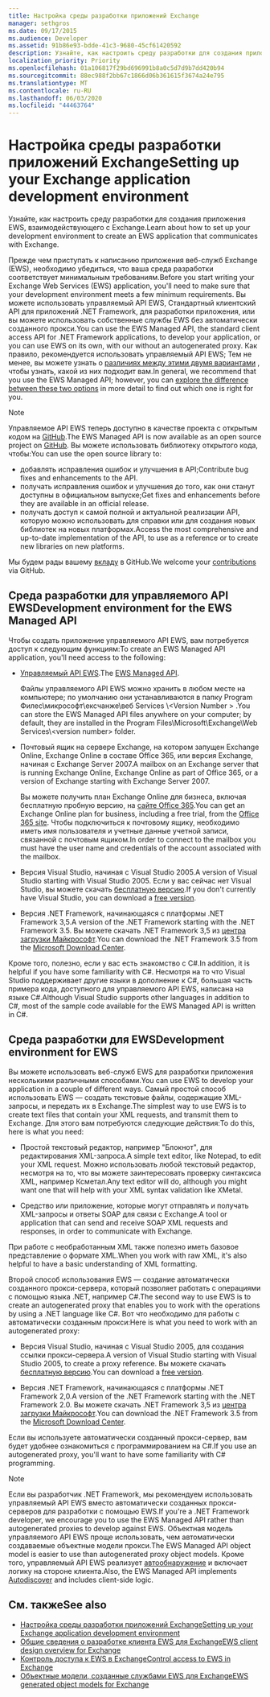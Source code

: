 ```yaml
---
title: Настройка среды разработки приложений Exchange
manager: sethgros
ms.date: 09/17/2015
ms.audience: Developer
ms.assetid: 91b86e93-bdde-41c3-9680-45cf61420592
description: Узнайте, как настроить среду разработки для создания приложения EWS, взаимодействующего с Exchange.
localization_priority: Priority
ms.openlocfilehash: 01a106817f29bd696991b8a0c5d7d9b7dd420b94
ms.sourcegitcommit: 88ec988f2bb67c1866d06b361615f3674a24e795
ms.translationtype: MT
ms.contentlocale: ru-RU
ms.lasthandoff: 06/03/2020
ms.locfileid: "44463764"
---
```

# <a name="setting-up-your-exchange-application-development-environment"></a><span data-ttu-id="c169c-103">Настройка среды разработки приложений Exchange</span><span class="sxs-lookup"><span data-stu-id="c169c-103">Setting up your Exchange application development environment</span></span>

<span data-ttu-id="c169c-104">Узнайте, как настроить среду разработки для создания приложения EWS, взаимодействующего с Exchange.</span><span class="sxs-lookup"><span data-stu-id="c169c-104">Learn about how to set up your development environment to create an EWS application that communicates with Exchange.</span></span>
  
<span data-ttu-id="c169c-105">Прежде чем приступать к написанию приложения веб-служб Exchange (EWS), необходимо убедиться, что ваша среда разработки соответствует минимальным требованиям.</span><span class="sxs-lookup"><span data-stu-id="c169c-105">Before you start writing your Exchange Web Services (EWS) application, you'll need to make sure that your development environment meets a few minimum requirements.</span></span> <span data-ttu-id="c169c-106">Вы можете использовать управляемый API EWS, Стандартный клиентский API для приложений .NET Framework, для разработки приложения, или вы можете использовать собственные службы EWS без автоматически созданного прокси.</span><span class="sxs-lookup"><span data-stu-id="c169c-106">You can use the EWS Managed API, the standard client access API for .NET Framework applications, to develop your application, or you can use EWS on its own, with our without an autogenerated proxy.</span></span> <span data-ttu-id="c169c-107">Как правило, рекомендуется использовать управляемый API EWS; Тем не менее, вы можете узнать о [различиях между этими двумя вариантами](ews-client-design-overview-for-exchange.md) , чтобы узнать, какой из них подходит вам.</span><span class="sxs-lookup"><span data-stu-id="c169c-107">In general, we recommend that you use the EWS Managed API; however, you can [explore the difference between these two options](ews-client-design-overview-for-exchange.md) in more detail to find out which one is right for you.</span></span> 
  
> [!NOTE]
> <span data-ttu-id="c169c-108">Управляемое API EWS теперь доступно в качестве проекта с открытым кодом на [GitHub](https://github.com/officedev/ews-managed-api).</span><span class="sxs-lookup"><span data-stu-id="c169c-108">The EWS Managed API is now available as an open source project on [GitHub](https://github.com/officedev/ews-managed-api).</span></span> <span data-ttu-id="c169c-109">Вы можете использовать библиотеку открытого кода, чтобы:</span><span class="sxs-lookup"><span data-stu-id="c169c-109">You can use the open source library to:</span></span> 
> - <span data-ttu-id="c169c-110">добавлять исправления ошибок и улучшения в API;</span><span class="sxs-lookup"><span data-stu-id="c169c-110">Contribute bug fixes and enhancements to the API.</span></span> 
> - <span data-ttu-id="c169c-111">получать исправления ошибок и улучшения до того, как они станут доступны в официальном выпуске;</span><span class="sxs-lookup"><span data-stu-id="c169c-111">Get fixes and enhancements before they are available in an official release.</span></span> 
> - <span data-ttu-id="c169c-112">получать доступ к самой полной и актуальной реализации API, которую можно использовать для справки или для создания новых библиотек на новых платформах.</span><span class="sxs-lookup"><span data-stu-id="c169c-112">Access the most comprehensive and up-to-date implementation of the API, to use as a reference or to create new libraries on new platforms.</span></span>
> 
>  <span data-ttu-id="c169c-113">Мы будем рады вашему [вкладу](https://github.com/OfficeDev/ews-managed-api/blob/master/CONTRIBUTING.md) в GitHub.</span><span class="sxs-lookup"><span data-stu-id="c169c-113">We welcome your [contributions](https://github.com/OfficeDev/ews-managed-api/blob/master/CONTRIBUTING.md) via GitHub.</span></span> 
  
## <a name="development-environment-for-the-ews-managed-api"></a><span data-ttu-id="c169c-114">Среда разработки для управляемого API EWS</span><span class="sxs-lookup"><span data-stu-id="c169c-114">Development environment for the EWS Managed API</span></span>
<span data-ttu-id="c169c-115"><a name="bk_EWSMA"> </a></span><span class="sxs-lookup"><span data-stu-id="c169c-115"><a name="bk_EWSMA"> </a></span></span>

<span data-ttu-id="c169c-116">Чтобы создать приложение управляемого API EWS, вам потребуется доступ к следующим функциям:</span><span class="sxs-lookup"><span data-stu-id="c169c-116">To create an EWS Managed API application, you'll need access to the following:</span></span>
  
- <span data-ttu-id="c169c-117">[Управляемый API EWS](https://aka.ms/ews-managed-api-readme).</span><span class="sxs-lookup"><span data-stu-id="c169c-117">The [EWS Managed API](https://aka.ms/ews-managed-api-readme).</span></span> 
    
    <span data-ttu-id="c169c-118">Файлы управляемого API EWS можно хранить в любом месте на компьютере; по умолчанию они устанавливаются в папку Program Филес\микрософт\ексчанже\веб Services \\<Version Number \> .</span><span class="sxs-lookup"><span data-stu-id="c169c-118">You can store the EWS Managed API files anywhere on your computer; by default, they are installed in the Program Files\Microsoft\Exchange\Web Services\\<version number\> folder.</span></span>
    
- <span data-ttu-id="c169c-119">Почтовый ящик на сервере Exchange, на котором запущен Exchange Online, Exchange Online в составе Office 365, или версия Exchange, начиная с Exchange Server 2007.</span><span class="sxs-lookup"><span data-stu-id="c169c-119">A mailbox on an Exchange server that is running Exchange Online, Exchange Online as part of Office 365, or a version of Exchange starting with Exchange Server 2007.</span></span> 
    
    <span data-ttu-id="c169c-120">Вы можете получить план Exchange Online для бизнеса, включая бесплатную пробную версию, на [сайте Office 365](https://office.microsoft.com/business/compare-office-365-for-business-plans-FX102918419.aspx#fbid=1tsGNIE7e3a).</span><span class="sxs-lookup"><span data-stu-id="c169c-120">You can get an Exchange Online plan for business, including a free trial, from the [Office 365 site](https://office.microsoft.com/business/compare-office-365-for-business-plans-FX102918419.aspx#fbid=1tsGNIE7e3a).</span></span> <span data-ttu-id="c169c-121">Чтобы подключиться к почтовому ящику, необходимо иметь имя пользователя и учетные данные учетной записи, связанной с почтовым ящиком.</span><span class="sxs-lookup"><span data-stu-id="c169c-121">In order to connect to the mailbox you must have the user name and credentials of the account associated with the mailbox.</span></span>

    
- <span data-ttu-id="c169c-122">Версия Visual Studio, начиная с Visual Studio 2005.</span><span class="sxs-lookup"><span data-stu-id="c169c-122">A version of Visual Studio starting with Visual Studio 2005.</span></span> <span data-ttu-id="c169c-123">Если у вас сейчас нет Visual Studio, вы можете скачать [бесплатную версию](https://visualstudio.microsoft.com/).</span><span class="sxs-lookup"><span data-stu-id="c169c-123">If you don't currently have Visual Studio, you can download a [free version](https://visualstudio.microsoft.com/).</span></span>
    
- <span data-ttu-id="c169c-124">Версия .NET Framework, начинающаяся с платформы .NET Framework 3,5.</span><span class="sxs-lookup"><span data-stu-id="c169c-124">A version of the .NET Framework starting with the .NET Framework 3.5.</span></span> <span data-ttu-id="c169c-125">Вы можете скачать .NET Framework 3,5 из [центра загрузки Майкрософт](https://go.microsoft.com/fwlink/?LinkId=191777).</span><span class="sxs-lookup"><span data-stu-id="c169c-125">You can download the .NET Framework 3.5 from the [Microsoft Download Center](https://go.microsoft.com/fwlink/?LinkId=191777).</span></span>
    
<span data-ttu-id="c169c-126">Кроме того, полезно, если у вас есть знакомство с C#.</span><span class="sxs-lookup"><span data-stu-id="c169c-126">In addition, it is helpful if you have some familiarity with C#.</span></span> <span data-ttu-id="c169c-127">Несмотря на то что Visual Studio поддерживает другие языки в дополнение к C#, большая часть примера кода, доступного для управляемого API EWS, написана на языке C#.</span><span class="sxs-lookup"><span data-stu-id="c169c-127">Although Visual Studio supports other languages in addition to C#, most of the sample code available for the EWS Managed API is written in C#.</span></span>
  
## <a name="development-environment-for-ews"></a><span data-ttu-id="c169c-128">Среда разработки для EWS</span><span class="sxs-lookup"><span data-stu-id="c169c-128">Development environment for EWS</span></span>
<span data-ttu-id="c169c-129"><a name="bk_EWS"> </a></span><span class="sxs-lookup"><span data-stu-id="c169c-129"><a name="bk_EWS"> </a></span></span>

<span data-ttu-id="c169c-130">Вы можете использовать веб-служб EWS для разработки приложения несколькими различными способами.</span><span class="sxs-lookup"><span data-stu-id="c169c-130">You can use EWS to develop your application in a couple of different ways.</span></span> <span data-ttu-id="c169c-131">Самый простой способ использовать EWS — создать текстовые файлы, содержащие XML-запросы, и передать их в Exchange.</span><span class="sxs-lookup"><span data-stu-id="c169c-131">The simplest way to use EWS is to create text files that contain your XML requests, and transmit them to Exchange.</span></span> <span data-ttu-id="c169c-132">Для этого вам потребуются следующие действия:</span><span class="sxs-lookup"><span data-stu-id="c169c-132">To do this, here is what you need:</span></span> 
  
- <span data-ttu-id="c169c-133">Простой текстовый редактор, например "Блокнот", для редактирования XML-запроса.</span><span class="sxs-lookup"><span data-stu-id="c169c-133">A simple text editor, like Notepad, to edit your XML request.</span></span> <span data-ttu-id="c169c-134">Можно использовать любой текстовый редактор, несмотря на то, что вы можете заинтересовать проверку синтаксиса XML, например Ксметал.</span><span class="sxs-lookup"><span data-stu-id="c169c-134">Any text editor will do, although you might want one that will help with your XML syntax validation like XMetal.</span></span>
    
- <span data-ttu-id="c169c-135">Средство или приложение, которые могут отправлять и получать XML-запросы и ответы SOAP для связи с Exchange.</span><span class="sxs-lookup"><span data-stu-id="c169c-135">A tool or application that can send and receive SOAP XML requests and responses, in order to communicate with Exchange.</span></span>
    
<span data-ttu-id="c169c-136">При работе с необработанным XML также полезно иметь базовое представление о формате XML.</span><span class="sxs-lookup"><span data-stu-id="c169c-136">When you work with raw XML, it's also helpful to have a basic understanding of XML formatting.</span></span>
  
<span data-ttu-id="c169c-137">Второй способ использования EWS — создание автоматически созданного прокси-сервера, который позволяет работать с операциями с помощью языка .NET, например C#.</span><span class="sxs-lookup"><span data-stu-id="c169c-137">The second way to use EWS is to create an autogenerated proxy that enables you to work with the operations by using a .NET language like C#.</span></span> <span data-ttu-id="c169c-138">Вот что необходимо для работы с автоматически созданным прокси:</span><span class="sxs-lookup"><span data-stu-id="c169c-138">Here is what you need to work with an autogenerated proxy:</span></span>
  
- <span data-ttu-id="c169c-139">Версия Visual Studio, начиная с Visual Studio 2005, для создания ссылки прокси-сервера.</span><span class="sxs-lookup"><span data-stu-id="c169c-139">A version of Visual Studio starting with Visual Studio 2005, to create a proxy reference.</span></span> <span data-ttu-id="c169c-140">Вы можете скачать [бесплатную версию](https://visualstudio.microsoft.com/).</span><span class="sxs-lookup"><span data-stu-id="c169c-140">You can download a [free version](https://visualstudio.microsoft.com/).</span></span>
    
- <span data-ttu-id="c169c-141">Версия .NET Framework, начинающаяся с платформы .NET Framework 2,0.</span><span class="sxs-lookup"><span data-stu-id="c169c-141">A version of the .NET Framework starting with the .NET Framework 2.0.</span></span> <span data-ttu-id="c169c-142">Вы можете скачать .NET Framework 3,5 из [центра загрузки Майкрософт](https://go.microsoft.com/fwlink/?LinkId=191777).</span><span class="sxs-lookup"><span data-stu-id="c169c-142">You can download the .NET Framework 3.5 from the [Microsoft Download Center](https://go.microsoft.com/fwlink/?LinkId=191777).</span></span>
    
<span data-ttu-id="c169c-143">Если вы используете автоматически созданный прокси-сервер, вам будет удобнее ознакомиться с программированием на C#.</span><span class="sxs-lookup"><span data-stu-id="c169c-143">If you use an autogenerated proxy, you'll want to have some familiarity with C# programming.</span></span>
  
> [!NOTE]
> <span data-ttu-id="c169c-144">Если вы разработчик .NET Framework, мы рекомендуем использовать управляемый API EWS вместо автоматически созданных прокси-серверов для разработки с помощью EWS.</span><span class="sxs-lookup"><span data-stu-id="c169c-144">If you're a .NET Framework developer, we encourage you to use the EWS Managed API rather than autogenerated proxies to develop against EWS.</span></span> <span data-ttu-id="c169c-145">Объектная модель управляемого API EWS проще использовать, чем автоматически создаваемые объектные модели прокси.</span><span class="sxs-lookup"><span data-stu-id="c169c-145">The EWS Managed API object model is easier to use than autogenerated proxy object models.</span></span> <span data-ttu-id="c169c-146">Кроме того, управляемый API EWS реализует [автообнаружение](autodiscover-for-exchange.md) и включает логику на стороне клиента.</span><span class="sxs-lookup"><span data-stu-id="c169c-146">Also, the EWS Managed API implements [Autodiscover](autodiscover-for-exchange.md) and includes client-side logic.</span></span> 
  
## <a name="see-also"></a><span data-ttu-id="c169c-147">См. также</span><span class="sxs-lookup"><span data-stu-id="c169c-147">See also</span></span>

- [<span data-ttu-id="c169c-148">Настройка среды разработки приложений Exchange</span><span class="sxs-lookup"><span data-stu-id="c169c-148">Setting up your Exchange application development environment</span></span>](setting-up-your-exchange-application-development-environment.md)   
- [<span data-ttu-id="c169c-149">Общие сведения о разработке клиента EWS для Exchange</span><span class="sxs-lookup"><span data-stu-id="c169c-149">EWS client design overview for Exchange</span></span>](ews-client-design-overview-for-exchange.md)  
- [<span data-ttu-id="c169c-150">Контроль доступа к EWS в Exchange</span><span class="sxs-lookup"><span data-stu-id="c169c-150">Control access to EWS in Exchange</span></span>](how-to-control-access-to-ews-in-exchange.md)  
- [<span data-ttu-id="c169c-151">Объектные модели, созданные службами EWS для Exchange</span><span class="sxs-lookup"><span data-stu-id="c169c-151">EWS generated object models for Exchange</span></span>](https://msdn.microsoft.com/library/jj190899)
    